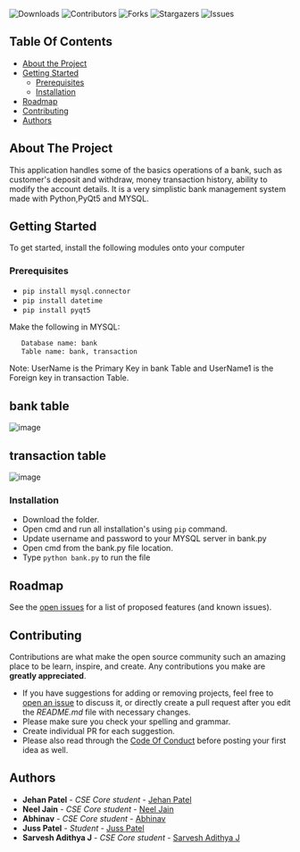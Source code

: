 
![Downloads](https://img.shields.io/github/downloads/JehanPatel/bank-management-system/total) ![Contributors](https://img.shields.io/github/contributors/JehanPatel/bank-management-system?color=dark-green) ![Forks](https://img.shields.io/github/forks/JehanPatel/bank-management-system?style=social) ![Stargazers](https://img.shields.io/github/stars/JehanPatel/bank-management-system?style=social) ![Issues](https://img.shields.io/github/issues/JehanPatel/bank-management-system) 

## Table Of Contents

* [About the Project](#about-the-project)
* [Getting Started](#getting-started)
  * [Prerequisites](#prerequisites)
  * [Installation](#installation)
* [Roadmap](#roadmap)
* [Contributing](#contributing)
* [Authors](#authors)

## About The Project

This application handles some of the basics operations of a bank, such as customer's deposit and withdraw, money transaction history, ability to modify the account details. It is a very simplistic bank management system made with Python,PyQt5 and MYSQL.


## Getting Started

To get started, install the following modules onto your computer 

### Prerequisites

- `pip install mysql.connector`
- `pip install datetime`
- `pip install pyqt5`

Make the following in MYSQL:

```bash
   Database name: bank
   Table name: bank, transaction
```
Note: UserName is the Primary Key in bank Table and UserName1 is the Foreign key in transaction Table.    

## bank table

![image](https://user-images.githubusercontent.com/90050088/218821639-e48c2860-05d9-4712-851f-208255d7cf9d.png)

## transaction table

![image](https://user-images.githubusercontent.com/90050088/218821772-fd81acde-3449-4a23-aea0-a2adbae49526.png)

### Installation

- Download the folder.
- Open cmd and run all installation's using `pip` command.
- Update username and password to your MYSQL server in bank.py
- Open cmd from the bank.py file location.
- Type `python bank.py` to run the file

## Roadmap

See the [open issues](https://github.com/JehanPatel/bank-management-system/issues) for a list of proposed features (and known issues).

## Contributing

Contributions are what make the open source community such an amazing place to be learn, inspire, and create. Any contributions you make are **greatly appreciated**.
* If you have suggestions for adding or removing projects, feel free to [open an issue](https://github.com/JehanPatel/bank-management-system/issues/new) to discuss it, or directly create a pull request after you edit the *README.md* file with necessary changes.
* Please make sure you check your spelling and grammar.
* Create individual PR for each suggestion.
* Please also read through the [Code Of Conduct](https://github.com/JehanPatel/bank-management-system/blob/main/CODE_OF_CONDUCT.md) before posting your first idea as well.

## Authors

* **Jehan Patel** - *CSE Core student* - [Jehan Patel](https://github.com/JehanPatel) 
* **Neel Jain** - *CSE Core student* - [Neel Jain](https://github.com/Neel-2002) 
* **Abhinav** - *CSE Core student* - [Abhinav](https://github.com/Abhinav4291) 
* **Juss Patel** - *Student* - [Juss Patel](https://github.com/jusspatel)
* **Sarvesh Adithya J** - *CSE Core student* - [Sarvesh Adithya J](https://github.com/sarveshadithya17) 

